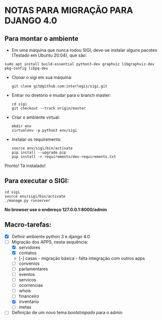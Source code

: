 NOTAS PARA MIGRAÇÃO PARA DJANGO 4.0
===================================

Para montar o ambiente
----------------------

* Em uma máquina que nunca rodou SIGI, deve-se instalar alguns pacotes (Testado em Ubuntu 20.04), que são:
```
sudo apt install build-essential python3-dev graphviz libgraphviz-dev pkg-config libpq-dev
```

* Clonar o sigi em sua máquina:
  ```
  git clone git@github.com:interlegis/sigi.git
  ```
* Entrar no diretório e mudar para o branch master:
  ```
  cd sigi
  git checkout --track origin/master
  ```
* Criar o ambiente virtual:
  ```
  mkdir env
  virtualenv -p python3 env/sigi
  ```
* Instalar os requirements:
  ```
  source env/sigi/bin/activate
  pip install --upgrade pip
  pip install -r requirements/dev-requirements.txt
  ```

Pronto! Tá instalado!

Para executar o SIGI:
---------------------
```
cd sigi
source env/sigi/bin/activate
./manage.py runserver
```
**No browser use o endereço 127.0.0.1:8000/admin**

Macro-tarefas:
--------------

* [x] Definir ambiente python 3 e django 4.0
* [ ] Migração dos APPS, nesta sequência:
  * [x] servidores
  * [x] contatos
  * [-] casas - migração básica - falta integração com outros apps
  * [ ] convenios
  * [ ] parlamentares
  * [ ] eventos
  * [ ] servicos
  * [ ] ocorrencias
  * [ ] whois
  * [ ] financeiro
  * [x] inventario
  * [ ] metas
* [ ] Definição de um novo tema *bootstrapado* para o admin
